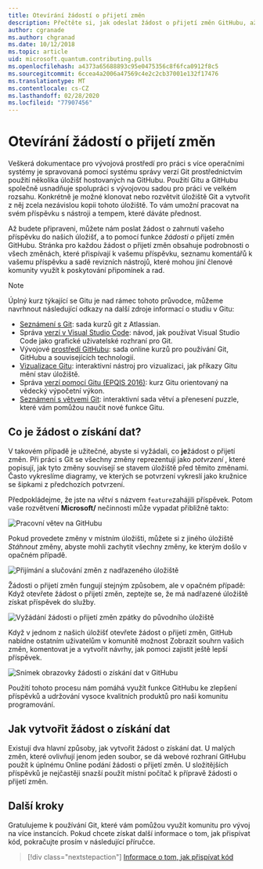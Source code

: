 ```yaml
---
title: Otevírání žádostí o přijetí změn
description: Přečtěte si, jak odeslat žádost o přijetí změn GitHubu, až budete připraveni přispívat k kódu nebo dokumentaci k Microsoft Quantum Development Kit.
author: cgranade
ms.author: chgranad
ms.date: 10/12/2018
ms.topic: article
uid: microsoft.quantum.contributing.pulls
ms.openlocfilehash: a4373a65688893c95e0475356c8f6fca0912f8c5
ms.sourcegitcommit: 6ccea4a2006a47569c4e2c2cb37001e132f17476
ms.translationtype: MT
ms.contentlocale: cs-CZ
ms.lasthandoff: 02/28/2020
ms.locfileid: "77907456"
---
```

# <a name="opening-pull-requests"></a>Otevírání žádostí o přijetí změn #

Veškerá dokumentace pro vývojová prostředí pro práci s více operačními systémy je spravovaná pomocí systému správy verzí Git prostřednictvím použití několika úložišť hostovaných na GitHubu.
Použití Gitu a GitHubu společně usnadňuje spolupráci s vývojovou sadou pro práci ve velkém rozsahu.
Konkrétně je možné klonovat nebo rozvětvit úložiště Git a vytvořit z něj zcela nezávislou kopii tohoto úložiště.
To vám umožní pracovat na svém příspěvku s nástroji a tempem, které dáváte přednost.

Až budete připraveni, můžete nám poslat žádost o zahrnutí vašeho příspěvku do našich úložišť, a to pomocí funkce _žádosti o_ přijetí změn GitHubu.
Stránka pro každou žádost o přijetí změn obsahuje podrobnosti o všech změnách, které přispívají k vašemu příspěvku, seznamu komentářů k vašemu příspěvku a sadě revizních nástrojů, které mohou jiní členové komunity využít k poskytování připomínek a rad.

> [!NOTE]
> Úplný kurz týkající se Gitu je nad rámec tohoto průvodce, můžeme navrhnout následující odkazy na další zdroje informací o studiu v Gitu:
>
> - [Seznámení s Git](https://www.atlassian.com/git): sada kurzů git z Atlassian.
> - Správa [verzí v Visual Studio Code](https://code.visualstudio.com/docs/editor/versioncontrol): návod, jak používat Visual Studio Code jako grafické uživatelské rozhraní pro Git.
> - Vývojové [prostředí GitHubu](https://lab.github.com/): sada online kurzů pro používání Git, GitHubu a souvisejících technologií.
> - [Vizualizace Gitu](https://git-school.github.io/visualizing-git/): interaktivní nástroj pro vizualizaci, jak příkazy Gitu mění stav úložiště.
> - Správa [verzí pomocí Gitu (EPQIS 2016)](https://nbviewer.jupyter.org/github/QuinnPhys/PythonWorkshop-science/blob/master/lecture-1-scicomp-tools-part1.ipynb#Version-Control-with-Git-(50-Minutes)): kurz Gitu orientovaný na vědecký výpočetní výkon.
> - [Seznámení s větvemi Git](https://learngitbranching.js.org/): interaktivní sada větví a přenesení puzzle, které vám pomůžou naučit nové funkce Gitu.

## <a name="what-is-a-pull-request"></a>Co je žádost o získání dat? ##

V takovém případě je užitečné, abyste si vyžádali, co **je**žádost o přijetí změn.
Při práci s Git se všechny změny reprezentují jako _potvrzení_ , které popisují, jak tyto změny souvisejí se stavem úložiště před těmito změnami.
Často vykreslíme diagramy, ve kterých se potvrzení vykreslí jako kružnice se šipkami z předchozích potvrzení.

Předpokládejme, že jste na _větvi_ s názvem `feature`zahájili příspěvek.
Potom vaše rozvětvení **Microsoft/** nečinnosti může vypadat přibližně takto:

![Pracovní větev na GitHubu](~/media/git-workflow-step0.png)

Pokud provedete změny v místním úložišti, můžete si z jiného úložiště _Stáhnout_ změny, abyste mohli zachytit všechny změny, ke kterým došlo v opačném případě.

![Přijímání a slučování změn z nadřazeného úložiště](~/media/git-workflow-step1.png)

Žádosti o přijetí změn fungují stejným způsobem, ale v opačném případě: Když otevřete žádost o přijetí změn, zeptejte se, že má nadřazené úložiště získat příspěvek do služby.

![Vyžádání žádosti o přijetí změn zpátky do původního úložiště](~/media/git-workflow-step2.png)

Když v jednom z našich úložišť otevřete žádost o přijetí změn, GitHub nabídne ostatním uživatelům v komunitě možnost Zobrazit souhrn vašich změn, komentovat je a vytvořit návrhy, jak pomoci zajistit ještě lepší příspěvek.

![Snímek obrazovky žádosti o získání dat v GitHubu](~/media/pull-request-header.png)

Použití tohoto procesu nám pomáhá využít funkce GitHubu ke zlepšení příspěvků a udržování vysoce kvalitních produktů pro naši komunitu programování.

## <a name="how-to-make-a-pull-request"></a>Jak vytvořit žádost o získání dat ##

Existují dva hlavní způsoby, jak vytvořit žádost o získání dat.
U malých změn, které ovlivňují jenom jeden soubor, se dá webové rozhraní GitHubu použít k úplnému Online podání žádosti o přijetí změn.
U složitějších příspěvků je nejčastěji snazší použít místní počítač k přípravě žádosti o přijetí změn.

<!--
### Using the Web Interface ###

**TODO**

### Command-Line and GitHub Flow ###

Most of the time, it's easier to prepare a pull request on your own computer; that makes it easier to work incrementally, and to test your changes.
If you haven't already done so, the first step is to _fork_ the repository that you'd like to contribute to.
Forking makes a complete clone of the original repository, but under your GitHub account instead of under [Microsoft](http://github.com/Microsoft/) or [MicrosoftDocs](http://github.com/MicrosoftDocs/).
This way, you can edit your personal fork to your heart's content before making a pull request for your work.

**TODO: pick up here**

## Code Review and Etiquette ##

**TODO: PR ettiquette, reviews, etc.**

-->

## <a name="next-steps"></a>Další kroky ##

Gratulujeme k používání Git, které vám pomůžou využít komunitu pro vývoj na více instancích.
Pokud chcete získat další informace o tom, jak přispívat kód, pokračujte prosím v následující příručce.

> [!div class="nextstepaction"]
> [Informace o tom, jak přispívat kód](xref:microsoft.quantum.contributing.code)
